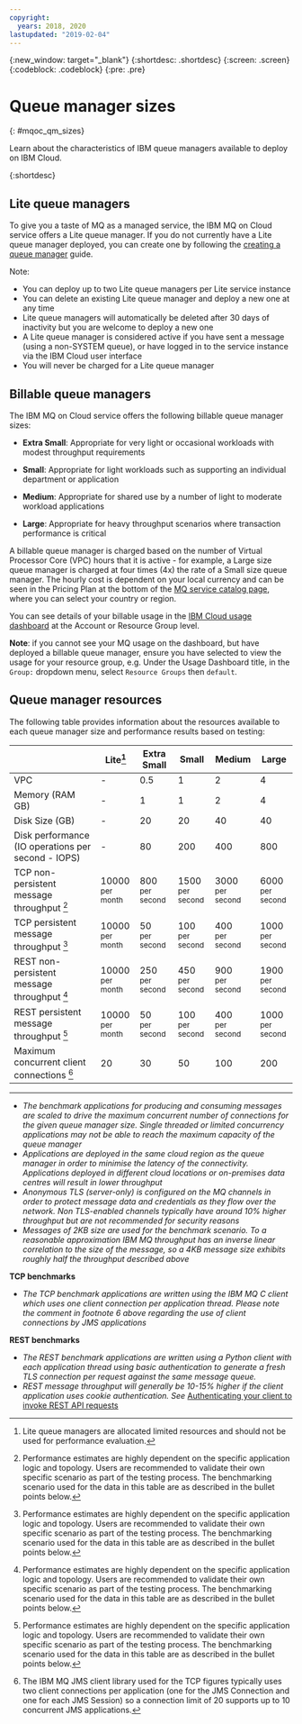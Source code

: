```yaml
---
copyright:
  years: 2018, 2020
lastupdated: "2019-02-04"
---
```


{:new_window: target="_blank"}
{:shortdesc: .shortdesc}
{:screen: .screen}
{:codeblock: .codeblock}
{:pre: .pre}

# Queue manager sizes
{: #mqoc_qm_sizes}

Learn about the characteristics of IBM queue managers available to deploy on IBM Cloud.

{:shortdesc}

## Lite queue managers

To give you a taste of MQ as a managed service, the IBM MQ on Cloud service offers a Lite queue manager. If you do not currently have a Lite queue manager deployed, you can create one by following the [creating a queue manager](/docs/services/mqcloud?topic=mqcloud-mqoc_create_qm) guide.

Note:
* You can deploy up to two Lite queue managers per Lite service instance
* You can delete an existing Lite queue manager and deploy a new one at any time
* Lite queue managers will automatically be deleted after 30 days of inactivity but you are welcome to deploy a new one
* A Lite queue manager is considered active if you have sent a message (using a non-SYSTEM queue), or have logged in to the service instance via the IBM Cloud user interface
* You will never be charged for a Lite queue manager

## Billable queue managers

The IBM MQ on Cloud service offers the following billable queue manager sizes:
* **Extra Small**: Appropriate for very light or occasional workloads with modest throughput requirements

* **Small**: Appropriate for light workloads such as supporting an individual department or application

* **Medium**: Appropriate for shared use by a number of light to moderate workload applications

* **Large**: Appropriate for heavy throughput scenarios where transaction performance is critical

A billable queue manager is charged based on the number of Virtual Processor Core (VPC) hours that it is active - for example, a Large size queue manager is charged at four times (4x) the rate of a Small size queue manager. The hourly cost is dependent on your local currency and can be seen in the Pricing Plan at the bottom of the [MQ service catalog page](https://cloud.ibm.com/catalog/services/mq), where you can select your country or region.

You can see details of your billable usage in the [IBM Cloud usage dashboard](https://cloud.ibm.com/account/usage) at the Account or Resource Group level.

**Note**: if you cannot see your MQ usage on the dashboard, but have deployed a billable queue manager, ensure you have selected to view the usage for your resource group, e.g. Under the Usage Dashboard title, in the `Group:` dropdown menu, select `Resource Groups` then `default`.

## Queue manager resources

The following table provides information about the resources available to each queue manager size and performance results based on testing:

|                               | Lite[^f1]   | Extra Small | Small | Medium | Large |
|-------------------------------|---------|-------|-------|--------|-------|
| VPC                           | -       | 0.5   | 1      | 2     |  4    |
| Memory (RAM GB)               | -       | 1     | 1      | 2     |  4    |
| Disk Size (GB)                | -       | 20    | 20     | 40    |  40  |
| Disk performance (IO operations per second - IOPS) | -       | 80    | 200    | 400   | 800  |
| TCP non-persistent message throughput [^f2] | 10000 <br> <small>per month</small> |  800 <br> <small>per second</small>| 1500 <br> <small>per second</small> |  3000 <br> <small>per second</small> | 6000 <br> <small>per second</small> |  
| TCP persistent message throughput [^f3] | 10000 <br> <small>per month</small> | 50 <br> <small>per second</small>|  100 <br> <small>per second</small>| 400 <br> <small>per second</small>| 1000 <br> <small>per second</small>
| REST non-persistent message throughput [^f4] | 10000 <br> <small>per month</small> | 250 <br> <small>per second</small> | 450 <br> <small>per second</small> | 900 <br> <small>per second</small> | 1900 <br> <small>per second</small>
| REST persistent message throughput [^f5] | 10000 <br> <small>per month</small> | 50 <br> <small>per second</small> | 100 <br> <small>per second</small> | 400 <br> <small>per second</small> | 1000 <br> <small>per second</small>
| Maximum concurrent client connections [^f6] | 20      | 30    |  50    |  100  | 200  |

---

[^f1]: Lite queue managers are allocated limited resources and should not be used for performance evaluation.

[^f2]: Performance estimates are highly dependent on the specific application logic and topology. Users are recommended to validate their own specific scenario as part of the testing process. The benchmarking scenario used for the data in this table are as described in the bullet points below.

[^f3]: Performance estimates are highly dependent on the specific application logic and topology. Users are recommended to validate their own specific scenario as part of the testing process. The benchmarking scenario used for the data in this table are as described in the bullet points below.

[^f4]: Performance estimates are highly dependent on the specific application logic and topology. Users are recommended to validate their own specific scenario as part of the testing process. The benchmarking scenario used for the data in this table are as described in the bullet points below.

[^f5]: Performance estimates are highly dependent on the specific application logic and topology. Users are recommended to validate their own specific scenario as part of the testing process. The benchmarking scenario used for the data in this table are as described in the bullet points below.

[^f6]: The IBM MQ JMS client library used for the TCP figures typically uses two client connections per application (one for the JMS Connection and one for each JMS Session) so a connection limit of 20 supports up to 10 concurrent JMS applications.

* _The benchmark applications for producing and consuming messages are scaled to drive the maximum concurrent number of connections for the given queue manager size. Single threaded or limited concurrency applications may not be able to reach the maximum capacity of the queue manager_
* _Applications are deployed in the same cloud region as the queue manager in order to minimise the latency of the connectivity. Applications deployed in different cloud locations or on-premises data centres will result in lower throughput_
* _Anonymous TLS (server-only) is configured on the MQ channels in order to protect message data and credentials as they flow over the network. Non TLS-enabled channels typically have around 10% higher throughput but are not recommended for security reasons_
* _Messages of 2KB size are used for the benchmark scenario. To a reasonable approximation IBM MQ throughput has an inverse linear correlation to the size of the message, so a 4KB message size exhibits roughly half the throughput described above_

**TCP benchmarks**

* _The TCP benchmark applications are written using the IBM MQ C client which uses one client connection per application thread. Please note the comment in footnote 6 above regarding the use of client connections by JMS applications_

**REST benchmarks**

* _The REST benchmark applications are written using a Python client with each application thread using basic authentication to generate a fresh TLS connection per request against the same message queue._
* _REST message throughput will generally be 10-15% higher if the client application uses cookie authentication. See_ [Authenticating your client to invoke REST API requests](/docs/services/mqcloud?topic=mqcloud-mqoc_qm_rest_api)
